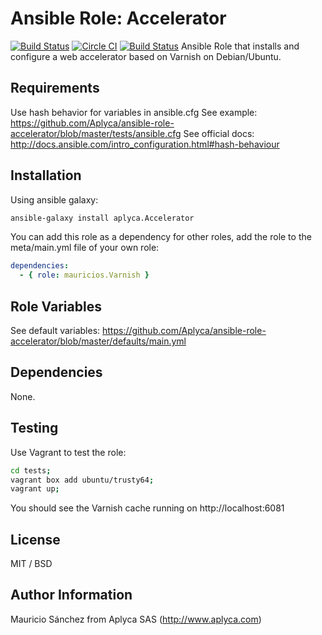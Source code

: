 # Ansible Role: Accelerator

[![Build Status](https://travis-ci.org/Aplyca/ansible-role-accelerator.svg?branch=master)](https://travis-ci.org/Aplyca/ansible-role-accelerator)
[![Circle CI](https://circleci.com/gh/Aplyca/ansible-role-accelerator.svg?style=svg)](https://circleci.com/gh/Aplyca/ansible-role-accelerator)
[![Build Status](https://drone.io/github.com/Aplyca/ansible-role-accelerator/status.png)](https://drone.io/github.com/Aplyca/ansible-role-accelerator/latest)
Ansible Role that installs and configure a web accelerator based on Varnish on Debian/Ubuntu.

## Requirements

Use hash behavior for variables in ansible.cfg
See example: https://github.com/Aplyca/ansible-role-accelerator/blob/master/tests/ansible.cfg
See official docs: http://docs.ansible.com/intro_configuration.html#hash-behaviour

## Installation

Using ansible galaxy:
```bash
ansible-galaxy install aplyca.Accelerator
```
You can add this role as a dependency for other roles, add the role to the meta/main.yml file of your own role:
```yaml
dependencies:
  - { role: mauricios.Varnish }
```

## Role Variables

See default variables: https://github.com/Aplyca/ansible-role-accelerator/blob/master/defaults/main.yml

## Dependencies

None.

## Testing

Use Vagrant to test the role:

```bash
cd tests;
vagrant box add ubuntu/trusty64;
vagrant up;
```
You should see the Varnish cache running on http://localhost:6081

## License

MIT / BSD

## Author Information

Mauricio Sánchez from Aplyca SAS (http://www.aplyca.com)
